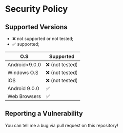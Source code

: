 # Security Policy

## Supported Versions
- :x: not supported or not tested;
- :white_check_mark: supported;

| O.S           | Supported          |
| ------------- | ------------------ |
| Android<9.0.0 | :x: (not tested)   |
| Windows O.S   | :x: (not tested)   |
| iOS           | :x: (not tested)   |
| Android 9.0.0 | :white_check_mark: |
| Web Browsers  | :white_check_mark: |

## Reporting a Vulnerability

You can tell me a bug via pull request on this repository!
